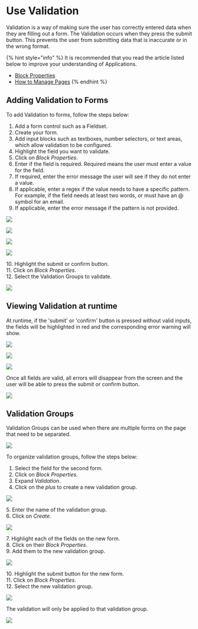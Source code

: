# Use Validation

Validation is a way of making sure the user has correctly entered data when they are filling out a form. The Validation occurs when they press the submit button. This prevents the user from submitting data that is inaccurate or in the wrong format.

{% hint style="info" %}
It is recommended that you read the article listed below to improve your understanding of Applications.

* [Block Properties](../../concepts/application/block-properties.md)
* [How to Manage Pages](manage-pages.md)
{% endhint %}

## Adding Validation to Forms

To add Validation to forms, follow the steps below:

1. Add a form control such as a Fieldset.
2. Create your form.
3. Add input blocks such as textboxes, number selectors, or text areas, which allow validation to be configured.
4. Highlight the field you want to validate.
5. Click on _Block Properties_.
6. Enter if the field is required. Required means the user must enter a value for the field.
7. If required, enter the error message the user will see if they do not enter a value.
8. If applicable, enter a regex if the value needs to have a specific pattern. For example, if the field needs at least two words, or must have an @ symbol for an email.
9. If applicable, enter the error message if the pattern is not provided.

![](/docs/images/_1.png)

![](/docs/images/_2.png)

![](/docs/images/_3.png)

![](/docs/images/_4.png)

&#x20;   10\. Highlight the submit or confirm button.\
&#x20;   11\. Click on _Block Properties_.\
&#x20;   12\. Select the Validation Groups to validate.

![](/docs/images/_5.png)

## Viewing Validation at runtime

At runtime, if the 'submit' or 'confirm' button is pressed without valid inputs, the fields will be highlighted in red and the corresponding error warning will show.

![](/docs/images/_6.png)

![](/docs/images/_7.png)

![](/docs/images/_8.png)

Once all fields are valid, all errors will disappear from the screen and the user will be able to press the submit or confirm button.

![](/docs/images/_9.png)

## Validation Groups

Validation Groups can be used when there are multiple forms on the page that need to be separated.&#x20;

![](/docs/images/_10.png)

To organize validation groups, follow the steps below:

1. Select the field for the second form.
2. Click on _Block Properties_.
3. Expand _Validation_.
4. Click on the _plus_ to create a new validation group.

![](/docs/images/_11.png)

&#x20;   5\. Enter the name of the validation group.\
&#x20;   6\. Click on _Create_.

![](/docs/images/_12.png)

&#x20;   7\. Highlight each of the fields on the new form.\
&#x20;   8\. Click on their _Block Properties_.\
&#x20;   9\. Add them to the new validation group.

![](/docs/images/_13.png)

&#x20;   10\. Highlight the submit button for the new form.\
&#x20;   11\. Click on _Block Properties_.\
&#x20;   12\. Select the new validation group.

![](/docs/images/_14.png)

The validation will only be applied to that validation group.

![](/docs/images/_15.png)



